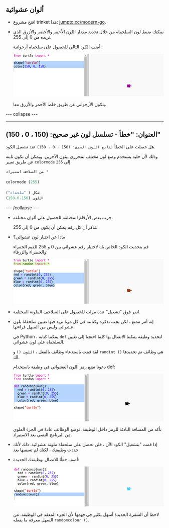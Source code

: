 ## ألوان عشوائية

+ افتح مشروع trinket هذا: <a href="http://jumpto.cc/modern-go" target="_blank">jumpto.cc/modern-go</a>.

+ يمكنك ضبط لون السلحفاة من خلال تحديد مقدار اللون الأحمر والأخضر والأزرق الذي تريده من 0 إلى 255.
    
    أضف الكود التالي للحصول على سلحفاة أرجوانية:
    
    ![لقطة الشاشة](images/modern-purple.png)
    
    يتكون الأرجواني عن طريق خلط الأحمر والأزرق معا.

\--- collapse \---

* * *

## العنوان: "خطأ - تسلسل لون غير صحيح: (150 ، 0 ، 150)"

هل حصلت على الخطأ `تتابع اللون السيئ: (150 ، 0 ، 150)` عند تشغيل الكود.

وذلك لأن حلية يستخدم وضع لون مختلف لمحرري بيثون الآخرين. ويمكن أن تكون ثابتة عن طريق تغيير `colormode` إلى `255`.

```python
من السلاحف استيراد *

colormode (255)

شكل ( "سلحفاة")
اللون (150،0،150)
```

\--- /collapse \---

+ جرب بعض الأرقام المختلفة للحصول على ألوان مختلفة.
    
    تذكر أن كل رقم يمكن أن يكون من 0 إلى 255.

+ ماذا عن اختيار لون عشوائي؟
    
    قم بتحديث الكود الخاص بك لاختيار رقم عشوائي بين 0 و 255 للقيم الحمراء والخضراء والزرقاء:
    
    ![لقطة الشاشة](images/modern-random-colour.png)

+ انقر فوق "تشغيل" عدة مرات للحصول على السلاحف الملونة المختلفة.

+ إنه أمر ممتع ، لكن يجب تذكره وكتابته في كل مرة تريد فيها تعيين سلحفاة بلون عشوائي وليس من السهل قراءتها.
    
    في Python ، يمكننا كتابة `def` لتحديد وظيفة يمكننا الاتصال بها كلما احتجنا إلى تعيين السلحفاة على لون عشوائي.
    
    لقد قمت باستدعاء وظائف بالفعل ، `اللون ()` و `randint ()` هي وظائف تم تحديدها لك.
    
    دعونا نضع رمز اللون العشوائي في وظيفة باستخدام def:
    
    ![لقطة الشاشة](images/modern-colour-function.png)
    
    تأكد من المسافة البادئة للرمز داخل الوظيفة. توضع الوظائف عادةً في الجزء العلوي من البرنامج النصي بعد الاستيراد.

+ إذا قمت "بتشغيل" الكود الآن ، فلن تحصل على سلحفاة ملونة عشوائية. ذلك لأنك حددت وظيفتك ، لكنك لم تسميها بعد.

+ أضف خطًا للاتصال بوظيفتك الجديدة:
    
    ![لقطة الشاشة](images/modern-call-colour.png)
    
    لاحظ أن الشفرة الجديدة أسهل بكثير في فهمها لأن الجزء المعقد في الوظيفة. من السهل معرفة ما يفعله `randomcolour ()`.